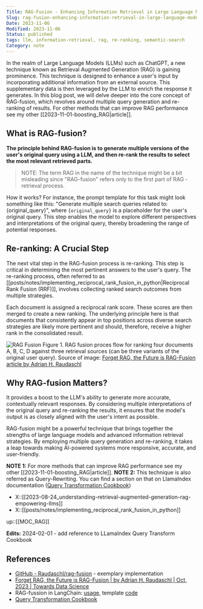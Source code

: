 ```yaml
---
Title: RAG-Fusion - Enhancing Information Retrieval in Large Language Models
Slug: rag-fusion-enhancing-information-retrieval-in-large-language-models
Date: 2023-11-06
Modified: 2023-11-06
Status: published
tags: llm, information-retrieval, rag, re-ranking, semantic-search 
Category: note
---
```


In the realm of Large Language Models (LLMs) such as ChatGPT, a new technique known as Retrieval Augmented Generation (RAG) is gaining prominence. This technique is designed to enhance a user's input by incorporating additional information from an external source. This supplementary data is then leveraged by the LLM to enrich the response it generates. In this blog post, we will delve deeper into the core concept of RAG-fusion, which revolves around multiple query generation and re-ranking of results. For other methods that can improve RAG performance see my other [[2023-11-01-boosting_RAG|article]].

## What is RAG-fusion?

**The principle behind RAG-fusion is to generate multiple versions of the user's original query using a LLM, and then re-rank the results to select the most relevant retrieved parts.**

> NOTE: The term RAG in the name of the technique might be a bit misleading since "RAG-fusion" refers only to the first part of RAG - retrieval process.

How it works? For instance, the prompt template for this task might look something like this: "Generate multiple search queries related to: {original_query}", where `{original_query}` is a placeholder for the user's original query. This step enables the model to explore different perspectives and interpretations of the original query, thereby broadening the range of potential responses.

## Re-ranking: A Crucial Step

The next vital step in the RAG-fusion process is re-ranking. This step is critical in determining the most pertinent answers to the user's query. The re-ranking process, often referred to as [[posts/notes/implementing_reciprocal_rank_fusion_in_python|Reciprocal Rank Fusion (RRF)]], involves collecting ranked search outcomes from multiple strategies.

Each document is assigned a reciprocal rank score. These scores are then merged to create a new ranking. The underlying principle here is that documents that consistently appear in top positions across diverse search strategies are likely more pertinent and should, therefore, receive a higher rank in the consolidated result.

![RAG Fusion](https://miro.medium.com/v2/resize:fit:1400/1*tDALPmWxwAPf7UADpZwjWQ@2x.jpeg)
Figure 1. RAG fusion proces flow for ranking four documents A, B, C, D against three retrieval sources (can be three variants of the original user query). Source of image: [Forget RAG, the Future is RAG-Fusion article by Adrian H. Raudaschl](https://towardsdatascience.com/forget-rag-the-future-is-rag-fusion-1147298d8ad1)

## Why RAG-fusion Matters?

It provides a boost to the LLM's ability to generate more accurate, contextually relevant responses. By considering multiple interpretations of the original query and re-ranking the results, it ensures that the model's output is as closely aligned with the user's intent as possible.

RAG-fusion might be a powerful technique that brings together the strengths of large language models and advanced information retrieval strategies. By employing multiple query generation and re-ranking, it takes a leap towards making AI-powered systems more responsive, accurate, and user-friendly.

**NOTE 1:** For more methods that can improve RAG performance see my other [[2023-11-01-boosting_RAG|article]].
**NOTE 2:** This technique is also referred as Query-Rewriting. You can find a section on that on LlamaIndex documentation ([Query Transformation Cookbook](https://docs.llamaindex.ai/en/stable/examples/query_transformations/query_transform_cookbook.html))

- X::[[2023-08-24_understanding-retrieval-augmented-generation-rag-empowering-llms]]
- X::[[posts/notes/implementing_reciprocal_rank_fusion_in_python]]

up::[[MOC_RAG]]

**Edits:**
2024-02-01 - add reference to LLamaIndex Query Transform Cookbook

## References

- [GitHub - Raudaschl/rag-fusion](https://github.com/Raudaschl/rag-fusion/tree/master) - exemplary implementation
- [Forget RAG, the Future is RAG-Fusion | by Adrian H. Raudaschl | Oct, 2023 | Towards Data Science](https://towardsdatascience.com/forget-rag-the-future-is-rag-fusion-1147298d8ad1)
- RAG-fussion in LangChain: [usage](https://python.langchain.com/docs/templates/rag-fusion), template [code](https://github.com/langchain-ai/langchain/tree/master/templates/rag-fusion)
- [Query Transformation Cookbook](https://docs.llamaindex.ai/en/stable/examples/query_transformations/query_transform_cookbook.html)

